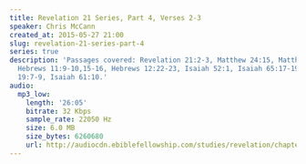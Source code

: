 ```yaml
---
title: Revelation 21 Series, Part 4, Verses 2-3
speaker: Chris McCann
created_at: 2015-05-27 21:00
slug: revelation-21-series-part-4
series: true
description: 'Passages covered: Revelation 21:2-3, Matthew 24:15, Matthew 27:50-53,
  Hebrews 11:9-10,15-16, Hebrews 12:22-23, Isaiah 52:1, Isaiah 65:17-19, Revelation
  19:7-9, Isaiah 61:10.'
audio:
  mp3_low:
    length: '26:05'
    bitrate: 32 Kbps
    sample_rate: 22050 Hz
    size: 6.0 MB
    size_bytes: 6260680
    url: http://audiocdn.ebiblefellowship.com/studies/revelation/chapter-21/2015.05.27_McCann_-_Revelation_21_Series_Part_4.mp3
---
```

